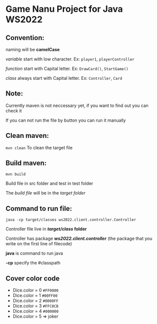 # Game Nanu Project for Java WS2022

## Convention:

naming will be **camelCase**

_variable_ start with low character. Ex: `player1`, `playerController`

_function_ start with Capital letter. Ex: `DrawCard()`, `StartGame()`

_class_ always start with Capital letter. Ex: `Controller`, `Card`

## Note:

Currently maven is not neccessary yet, if you want to find out you can check it

If you can not run the file by button you can run it manually

## Clean maven:

`mvn clean`
To clean the target file

## Build maven:

`mvn build`

Build file in src folder and test in test folder

The _build file_ will be in the _target folder_

## Command to run file:

`java -cp target/classes ws2022.client.controller.Controller`

Controller file live in **_target/class_ folder**

Controller has package **_ws2022.client.controller_** (the package that you write on the first line of filecode)

**java** is command to run java

**-cp** specify the #classpath

## Cover color code

- Dice.color = 0 `#FF0000`
- Dice.color = 1 `#00FF00`
- Dice.color = 2 `#0000FF`
- Dice.color = 3 `#FFC0CB`
- Dice.color = 4 `#000000`
- Dice.color = 5 => joker
